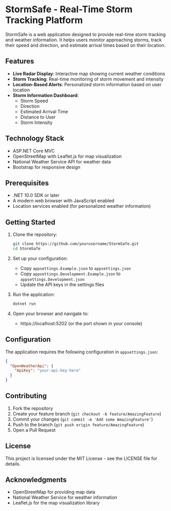 # StormSafe - Real-Time Storm Tracking Platform

StormSafe is a web application designed to provide real-time storm tracking and weather information. It helps users monitor approaching storms, track their speed and direction, and estimate arrival times based on their location.

## Features

- **Live Radar Display**: Interactive map showing current weather conditions
- **Storm Tracking**: Real-time monitoring of storm movement and intensity
- **Location-Based Alerts**: Personalized storm information based on user location
- **Storm Information Dashboard**:
  - Storm Speed
  - Direction
  - Estimated Arrival Time
  - Distance to User
  - Storm Intensity

## Technology Stack

- ASP.NET Core MVC
- OpenStreetMap with Leaflet.js for map visualization
- National Weather Service API for weather data
- Bootstrap for responsive design

## Prerequisites

- .NET 10.0 SDK or later
- A modern web browser with JavaScript enabled
- Location services enabled (for personalized weather information)

## Getting Started

1. Clone the repository:

   ```bash
   git clone https://github.com/yourusername/StormSafe.git
   cd StormSafe
   ```

2. Set up your configuration:

   - Copy `appsettings.Example.json` to `appsettings.json`
   - Copy `appsettings.Development.Example.json` to `appsettings.Development.json`
   - Update the API keys in the settings files

3. Run the application:

   ```bash
   dotnet run
   ```

4. Open your browser and navigate to:
   - https://localhost:5202 (or the port shown in your console)

## Configuration

The application requires the following configuration in `appsettings.json`:

```json
{
  "OpenWeatherApi": {
    "ApiKey": "your-api-key-here"
  }
}
```

## Contributing

1. Fork the repository
2. Create your feature branch (`git checkout -b feature/AmazingFeature`)
3. Commit your changes (`git commit -m 'Add some AmazingFeature'`)
4. Push to the branch (`git push origin feature/AmazingFeature`)
5. Open a Pull Request

## License

This project is licensed under the MIT License - see the LICENSE file for details.

## Acknowledgments

- OpenStreetMap for providing map data
- National Weather Service for weather information
- Leaflet.js for the map visualization library
